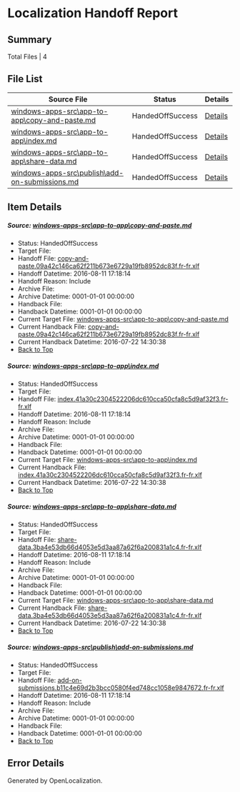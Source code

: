 # <a name='report-top'></a> Localization Handoff Report

## Summary
 Total Files | 4

## File List
 Source File | Status | Details 
 ----------- | ------ | ------- 
 [windows-apps-src\app-to-app\copy-and-paste.md](https://github.com/Microsoft/windows-apps/blob/0dceeb53737cc790e1c3810b0487e0a839968bef/windows-apps-src/app-to-app/copy-and-paste.md) | HandedOffSuccess | [Details](#2655dc67b14ba665deabc879f13340202d97c494148)
 [windows-apps-src\app-to-app\index.md](https://github.com/Microsoft/windows-apps/blob/94e1586a73743e8918ef160897b1b22c8c545ea0/windows-apps-src/app-to-app/index.md) | HandedOffSuccess | [Details](#05ac668e0e3c33f6dd9da9f578335bab96c6429c150)
 [windows-apps-src\app-to-app\share-data.md](https://github.com/Microsoft/windows-apps/blob/554a2cd1db0f950b8a04a5d562f6a6ba43f1be23/windows-apps-src/app-to-app/share-data.md) | HandedOffSuccess | [Details](#8b4f9ae45ed549ba5f10062e6bad25a4fb2e2a6f152)
 [windows-apps-src\publish\add-on-submissions.md](https://github.com/Microsoft/windows-apps/blob/8acefbbfef14516e1a7e2f9cc8b81bbb39b64abb/windows-apps-src/publish/add-on-submissions.md) | HandedOffSuccess | [Details](#46f62f5d32bd824cdd30b443a9868a03ff4e3eef4971)

## Item Details
##### <a name='2655dc67b14ba665deabc879f13340202d97c494148'></a> Source: [windows-apps-src\app-to-app\copy-and-paste.md](https://github.com/Microsoft/windows-apps/blob/0dceeb53737cc790e1c3810b0487e0a839968bef/windows-apps-src/app-to-app/copy-and-paste.md)
* Status: HandedOffSuccess
* Target File: 
* Handoff File: [copy-and-paste.09a42c146ca62f211b673e6729a19fb8952dc83f.fr-fr.xlf](https://github.com/Microsoft/WDG.handoff/blob/351459879ce14e0147680b6a6cf29400477e8ed4/ol-handoff/Microsoft/windows-apps.fr-fr/master/copy-and-paste.09a42c146ca62f211b673e6729a19fb8952dc83f.fr-fr.xlf)
* Handoff Datetime: 2016-08-11 17:18:14
* Handoff Reason: Include
* Archive File: 
* Archive Datetime: 0001-01-01 00:00:00
* Handback File: 
* Handback Datetime: 0001-01-01 00:00:00
* Current Target File: [windows-apps-src\app-to-app\copy-and-paste.md](https://github.com/Microsoft/windows-apps.fr-fr/blob/402eb0dc49711783fdbd768a93aa5456388b34d9/windows-apps-src/app-to-app/copy-and-paste.md)
* Current Handback File: [copy-and-paste.09a42c146ca62f211b673e6729a19fb8952dc83f.fr-fr.xlf](https://github.com/Microsoft/WDG.handback/blob/e8019a4155f189676550d9d336a37921a9040b0d/ol-handback/Microsoft/windows-apps.fr-fr/master/copy-and-paste.09a42c146ca62f211b673e6729a19fb8952dc83f.fr-fr.xlf)
* Current Handback Datetime: 2016-07-22 14:30:38
* [Back to Top](#report-top)

##### <a name='05ac668e0e3c33f6dd9da9f578335bab96c6429c150'></a> Source: [windows-apps-src\app-to-app\index.md](https://github.com/Microsoft/windows-apps/blob/94e1586a73743e8918ef160897b1b22c8c545ea0/windows-apps-src/app-to-app/index.md)
* Status: HandedOffSuccess
* Target File: 
* Handoff File: [index.41a30c2304522206dc610cca50cfa8c5d9af32f3.fr-fr.xlf](https://github.com/Microsoft/WDG.handoff/blob/351459879ce14e0147680b6a6cf29400477e8ed4/ol-handoff/Microsoft/windows-apps.fr-fr/master/index.41a30c2304522206dc610cca50cfa8c5d9af32f3.fr-fr.xlf)
* Handoff Datetime: 2016-08-11 17:18:14
* Handoff Reason: Include
* Archive File: 
* Archive Datetime: 0001-01-01 00:00:00
* Handback File: 
* Handback Datetime: 0001-01-01 00:00:00
* Current Target File: [windows-apps-src\app-to-app\index.md](https://github.com/Microsoft/windows-apps.fr-fr/blob/402eb0dc49711783fdbd768a93aa5456388b34d9/windows-apps-src/app-to-app/index.md)
* Current Handback File: [index.41a30c2304522206dc610cca50cfa8c5d9af32f3.fr-fr.xlf](https://github.com/Microsoft/WDG.handback/blob/e8019a4155f189676550d9d336a37921a9040b0d/ol-handback/Microsoft/windows-apps.fr-fr/master/index.41a30c2304522206dc610cca50cfa8c5d9af32f3.fr-fr.xlf)
* Current Handback Datetime: 2016-07-22 14:30:38
* [Back to Top](#report-top)

##### <a name='8b4f9ae45ed549ba5f10062e6bad25a4fb2e2a6f152'></a> Source: [windows-apps-src\app-to-app\share-data.md](https://github.com/Microsoft/windows-apps/blob/554a2cd1db0f950b8a04a5d562f6a6ba43f1be23/windows-apps-src/app-to-app/share-data.md)
* Status: HandedOffSuccess
* Target File: 
* Handoff File: [share-data.3ba4e53db66d4053e5d3aa87a62f6a200831a1c4.fr-fr.xlf](https://github.com/Microsoft/WDG.handoff/blob/351459879ce14e0147680b6a6cf29400477e8ed4/ol-handoff/Microsoft/windows-apps.fr-fr/master/share-data.3ba4e53db66d4053e5d3aa87a62f6a200831a1c4.fr-fr.xlf)
* Handoff Datetime: 2016-08-11 17:18:14
* Handoff Reason: Include
* Archive File: 
* Archive Datetime: 0001-01-01 00:00:00
* Handback File: 
* Handback Datetime: 0001-01-01 00:00:00
* Current Target File: [windows-apps-src\app-to-app\share-data.md](https://github.com/Microsoft/windows-apps.fr-fr/blob/402eb0dc49711783fdbd768a93aa5456388b34d9/windows-apps-src/app-to-app/share-data.md)
* Current Handback File: [share-data.3ba4e53db66d4053e5d3aa87a62f6a200831a1c4.fr-fr.xlf](https://github.com/Microsoft/WDG.handback/blob/e8019a4155f189676550d9d336a37921a9040b0d/ol-handback/Microsoft/windows-apps.fr-fr/master/share-data.3ba4e53db66d4053e5d3aa87a62f6a200831a1c4.fr-fr.xlf)
* Current Handback Datetime: 2016-07-22 14:30:38
* [Back to Top](#report-top)

##### <a name='46f62f5d32bd824cdd30b443a9868a03ff4e3eef4971'></a> Source: [windows-apps-src\publish\add-on-submissions.md](https://github.com/Microsoft/windows-apps/blob/8acefbbfef14516e1a7e2f9cc8b81bbb39b64abb/windows-apps-src/publish/add-on-submissions.md)
* Status: HandedOffSuccess
* Target File: 
* Handoff File: [add-on-submissions.b11c4e69d2b3bcc0580f4ed748cc1058e9847672.fr-fr.xlf](https://github.com/Microsoft/WDG.handoff/blob/351459879ce14e0147680b6a6cf29400477e8ed4/ol-handoff/Microsoft/windows-apps.fr-fr/master/add-on-submissions.b11c4e69d2b3bcc0580f4ed748cc1058e9847672.fr-fr.xlf)
* Handoff Datetime: 2016-08-11 17:18:14
* Handoff Reason: Include
* Archive File: 
* Archive Datetime: 0001-01-01 00:00:00
* Handback File: 
* Handback Datetime: 0001-01-01 00:00:00
* [Back to Top](#report-top)


## Error Details

Generated by OpenLocalization.
